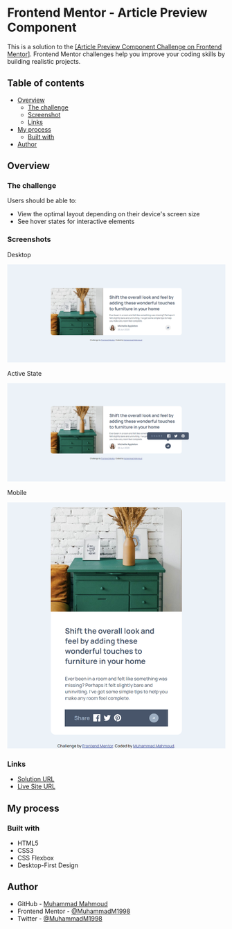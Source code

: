 # Frontend Mentor - Article Preview Component

This is a solution to the [[Article Preview Component Challenge on Frontend Mentor]](https://www.frontendmentor.io/challenges/article-preview-component-dYBN_pYFT).
Frontend Mentor challenges help you improve your coding skills by building realistic projects.

## Table of contents

-   [Overview](#overview)
    -   [The challenge](#the-challenge)
    -   [Screenshot](#screenshot)
    -   [Links](#links)
-   [My process](#my-process)
    -   [Built with](#built-with)
-   [Author](#author)

## Overview

### The challenge

Users should be able to:

-   View the optimal layout depending on their device's screen size
-   See hover states for interactive elements

### Screenshots

Desktop

![Screenshot-Desktop.png](images/Screenshot-Desktop.png)

Active State

![Screenshot-ActiveState.png](images/Screenshot-ActiveState.png)

Mobile

![Screenshot-Mobile.png](images/Screenshot-Mobile.png)

### Links

-   [Solution URL](https://github.com/MuhammadM1998/FrontendMentor-Article-Preview-Component)
-   [Live Site URL](https://muhammadm1998.github.io/FrontendMentor-Article-Preview-Component/)

## My process

### Built with

-   HTML5
-   CSS3
-   CSS Flexbox
-   Desktop-First Design

## Author

-   GitHub - [Muhammad Mahmoud](https://github.com/MuhammadM1998)
-   Frontend Mentor - [@MuhammadM1998](https://www.frontendmentor.io/profile/MuhammadM1998)
-   Twitter - [@MuhammadM1998](https://www.twitter.com/MuhammadM1998)
